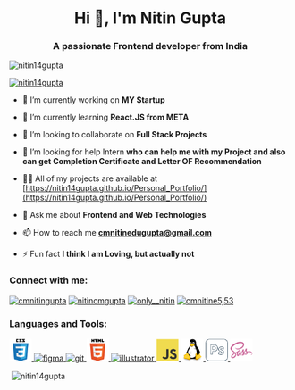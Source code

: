 <h1 align="center">Hi 👋, I'm Nitin Gupta</h1>
<h3 align="center">A passionate Frontend developer from India</h3>

<p align="left"> <img src="https://komarev.com/ghpvc/?username=nitin14gupta&label=Profile%20views&color=0e75b6&style=flat" alt="nitin14gupta" /> </p>

<p align="left"> <a href="https://github.com/ryo-ma/github-profile-trophy"><img src="https://github-profile-trophy.vercel.app/?username=nitin14gupta" alt="nitin14gupta" /></a> </p>

- 🔭 I’m currently working on **MY Startup**

- 🌱 I’m currently learning **React.JS from META**

- 👯 I’m looking to collaborate on **Full Stack Projects**

- 🤝 I’m looking for help Intern **who can help me with my Project and also can get Completion Certificate and Letter OF Recommendation**

- 👨‍💻 All of my projects are available at [https://nitin14gupta.github.io/Personal_Portfolio/](https://nitin14gupta.github.io/Personal_Portfolio/)

- 💬 Ask me about **Frontend and Web Technologies**

- 📫 How to reach me **cmnitinedugupta@gmail.com**

- ⚡ Fun fact **I think I am Loving, but actually not**

<h3 align="left">Connect with me:</h3>
<p align="left">
<a href="https://twitter.com/cmnitingupta" target="blank"><img align="center" src="https://raw.githubusercontent.com/rahuldkjain/github-profile-readme-generator/master/src/images/icons/Social/twitter.svg" alt="cmnitingupta" height="30" width="40" /></a>
<a href="https://linkedin.com/in/nitincmgupta" target="blank"><img align="center" src="https://raw.githubusercontent.com/rahuldkjain/github-profile-readme-generator/master/src/images/icons/Social/linked-in-alt.svg" alt="nitincmgupta" height="30" width="40" /></a>
<a href="https://instagram.com/only__nitin" target="blank"><img align="center" src="https://raw.githubusercontent.com/rahuldkjain/github-profile-readme-generator/master/src/images/icons/Social/instagram.svg" alt="only__nitin" height="30" width="40" /></a>
<a href="https://auth.geeksforgeeks.org/user/cmnitine5j53" target="blank"><img align="center" src="https://raw.githubusercontent.com/rahuldkjain/github-profile-readme-generator/master/src/images/icons/Social/geeks-for-geeks.svg" alt="cmnitine5j53" height="30" width="40" /></a>
</p>

<h3 align="left">Languages and Tools:</h3>
<p align="left"> <a href="https://www.w3schools.com/css/" target="_blank" rel="noreferrer"> <img src="https://raw.githubusercontent.com/devicons/devicon/master/icons/css3/css3-original-wordmark.svg" alt="css3" width="40" height="40"/> </a> <a href="https://www.figma.com/" target="_blank" rel="noreferrer"> <img src="https://www.vectorlogo.zone/logos/figma/figma-icon.svg" alt="figma" width="40" height="40"/> </a> <a href="https://git-scm.com/" target="_blank" rel="noreferrer"> <img src="https://www.vectorlogo.zone/logos/git-scm/git-scm-icon.svg" alt="git" width="40" height="40"/> </a> <a href="https://www.w3.org/html/" target="_blank" rel="noreferrer"> <img src="https://raw.githubusercontent.com/devicons/devicon/master/icons/html5/html5-original-wordmark.svg" alt="html5" width="40" height="40"/> </a> <a href="https://www.adobe.com/in/products/illustrator.html" target="_blank" rel="noreferrer"> <img src="https://www.vectorlogo.zone/logos/adobe_illustrator/adobe_illustrator-icon.svg" alt="illustrator" width="40" height="40"/> </a> <a href="https://developer.mozilla.org/en-US/docs/Web/JavaScript" target="_blank" rel="noreferrer"> <img src="https://raw.githubusercontent.com/devicons/devicon/master/icons/javascript/javascript-original.svg" alt="javascript" width="40" height="40"/> </a> <a href="https://www.linux.org/" target="_blank" rel="noreferrer"> <img src="https://raw.githubusercontent.com/devicons/devicon/master/icons/linux/linux-original.svg" alt="linux" width="40" height="40"/> </a> <a href="https://www.photoshop.com/en" target="_blank" rel="noreferrer"> <img src="https://raw.githubusercontent.com/devicons/devicon/master/icons/photoshop/photoshop-line.svg" alt="photoshop" width="40" height="40"/> </a> <a href="https://sass-lang.com" target="_blank" rel="noreferrer"> <img src="https://raw.githubusercontent.com/devicons/devicon/master/icons/sass/sass-original.svg" alt="sass" width="40" height="40"/> </a> </p>

<p>&nbsp;<img align="center" src="https://github-readme-stats.vercel.app/api?username=nitin14gupta&show_icons=true&locale=en" alt="nitin14gupta" /></p>
